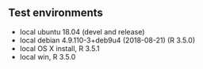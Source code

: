 ## Test environments
* local ubuntu 18.04 (devel and release)
* local debian 4.9.110-3+deb9u4 (2018-08-21) (R 3.5.0)
* local OS X install, R 3.5.1
* local win, R 3.5.0
